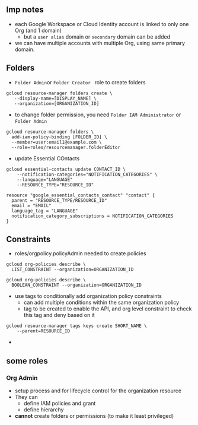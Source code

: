 

## Imp notes

* each Google Workspace or Cloud Identity account is linked to only one Org (and 1 domain) 
    * but a `user alias` domain or `secondary` domain can be added
* we can have multiple accounts with multiple Org, using same primary domain.


## Folders

* ` Folder Admin `or `Folder Creator ` role to create folders

```
gcloud resource-manager folders create \
   --display-name=[DISPLAY_NAME] \
   --organization=[ORGANIZATION_ID]
```
* to change folder permission, you need `Folder IAM Administrator` or `Folder Admin` 
```
gcloud resource-manager folders \
  add-iam-policy-binding [FOLDER_ID] \
  --member=user:email1@example.com \
  --role=roles/resourcemanager.folderEditor
```

* update Essential COntacts
```
gcloud essential-contacts update CONTACT_ID \
    --notification-categories="NOTIFICATION_CATEGORIES" \
    --language="LANGUAGE"
    --RESOURCE_TYPE="RESOURCE_ID"
```

```
resource "google_essential_contacts_contact" "contact" {
  parent = "RESOURCE_TYPE/RESOURCE_ID"
  email = "EMAIL"
  language_tag = "LANGUAGE"
  notification_category_subscriptions = NOTIFICATION_CATEGORIES
}
```

## Constraints

* roles/orgpolicy.policyAdmin needed to create policies

```
gcloud org-policies describe \
  LIST_CONSTRAINT --organization=ORGANIZATION_ID

gcloud org-policies describe \
  BOOLEAN_CONSTRAINT --organization=ORGANIZATION_ID  
```

* use tags to conditionally add organization policy constraints
  * can add multiple conditions within the same organization policy
  * tag to be created to enable the API, and org level constraint to check this tag and deny based on it

```
gcloud resource-manager tags keys create SHORT_NAME \
    --parent=RESOURCE_ID
```


* 


## some roles

### Org Admin

*  setup process and for lifecycle control for the organization resource
* They can
    * define IAM policies and grant
    * define hierarchy
* __cannot__ create folders or permissions (to make it least privileged)
